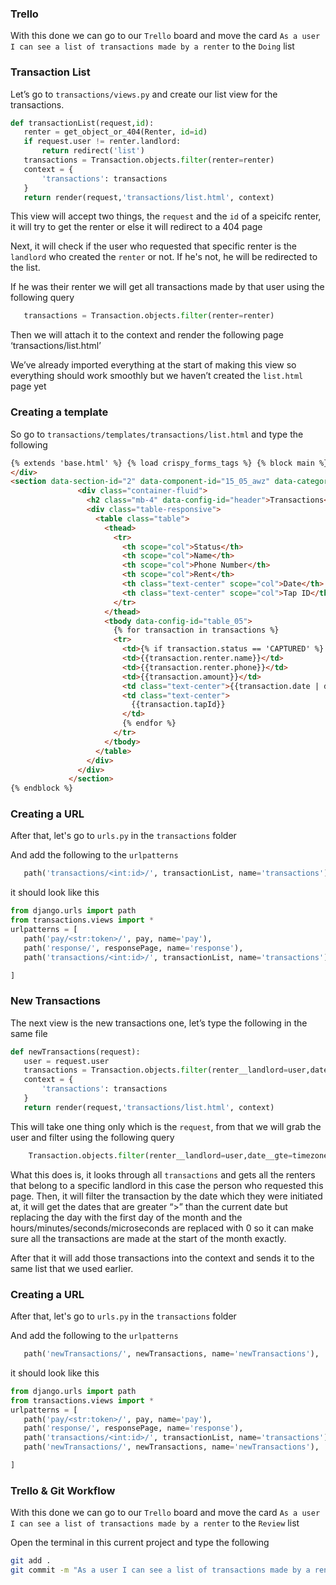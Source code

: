### Trello

With this done we can go to our `Trello` board and move the card `As a user I can see a list of transactions made by a renter` to the `Doing` list

### Transaction List

Let’s go to `transactions/views.py` and create our list view for the transactions.

```python
def transactionList(request,id):
   renter = get_object_or_404(Renter, id=id)
   if request.user != renter.landlord:
       return redirect('list')
   transactions = Transaction.objects.filter(renter=renter)
   context = {
       'transactions': transactions
   }
   return render(request,'transactions/list.html', context)
```

This view will accept two things, the `request` and the `id` of a speicifc renter, it will try to get the renter or else it will redirect to a 404 page

Next, it will check if the user who requested that specific renter is the `landlord` who created the `renter` or not. If he's not, he will be redirected to the list.

If he was their renter we will get all transactions made by that user using the following query

```python
   transactions = Transaction.objects.filter(renter=renter)
```

Then we will attach it to the context and render the following page ‘transactions/list.html’

We’ve already imported everything at the start of making this view so everything should work smoothly but we haven’t created the `list.html` page yet

### Creating a template

So go to `transactions/templates/transactions/list.html` and type the following

```html
{% extends 'base.html' %} {% load crispy_forms_tags %} {% block main %}
</div>
<section data-section-id="2" data-component-id="15_05_awz" data-category="admin" class="py-4">
               <div class="container-fluid">
                 <h2 class="mb-4" data-config-id="header">Transactions</h2>
                 <div class="table-responsive">
                   <table class="table">
                     <thead>
                       <tr>
                         <th scope="col">Status</th>
                         <th scope="col">Name</th>
                         <th scope="col">Phone Number</th>
                         <th scope="col">Rent</th>
                         <th class="text-center" scope="col">Date</th>
                         <th class="text-center" scope="col">Tap ID</th>
                       </tr>
                     </thead>
                     <tbody data-config-id="table_05">
                       {% for transaction in transactions %}
                       <tr>
                         <td>{% if transaction.status == 'CAPTURED' %} <span class="badge badge-success">Success</span> {% else %} <span class="badge badge-danger">Failed</span> {% endif %}</td>
                         <td>{{transaction.renter.name}}</td>
                         <td>{{transaction.renter.phone}}</td>
                         <td>{{transaction.amount}}</td>
                         <td class="text-center">{{transaction.date | date}}</td>
                         <td class="text-center">
                           {{transaction.tapId}}
                         </td>
                         {% endfor %}
                       </tr>
                     </tbody>
                   </table>
                 </div>
               </div>
             </section>
{% endblock %}
```

### Creating a URL

After that, let's go to `urls.py` in the `transactions` folder

And add the following to the `urlpatterns`

```python
   path('transactions/<int:id>/', transactionList, name='transactions'),
```

it should look like this

```python
from django.urls import path
from transactions.views import *
urlpatterns = [
   path('pay/<str:token>/', pay, name='pay'),
   path('response/', responsePage, name='response'),
   path('transactions/<int:id>/', transactionList, name='transactions'),

]
```


### New Transactions

The next view is the new transactions one, let’s type the following in the same file

```python
def newTransactions(request):
   user = request.user
   transactions = Transaction.objects.filter(renter__landlord=user,date__gte=timezone.now().replace(day=1, hour=0, minute=0, second=0, microsecond=0))
   context = {
       'transactions': transactions
   }
   return render(request,'transactions/list.html', context)
```

This will take one thing only which is the `request`, from that we will grab the user and filter using the following query

```python
    Transaction.objects.filter(renter__landlord=user,date__gte=timezone.now().replace(day=1, hour=0, minute=0, second=0, microsecond=0))
```

What this does is, it looks through all `transactions` and gets all the renters that belong to a specific landlord in this case the person who requested this page. Then, it will filter the transaction by the date which they were initiated at, it will get the dates that are greater “>” than the current date but replacing the day with the first day of the month and the hours/minutes/seconds/microseconds are replaced with 0 so it can make sure all the transactions are made at the start of the month exactly.

After that it will add those transactions into the context and sends it to the same list that we used earlier.

### Creating a URL

After that, let's go to `urls.py` in the `transactions` folder

And add the following to the `urlpatterns`

```python
   path('newTransactions/', newTransactions, name='newTransactions'),
```

it should look like this

```python
from django.urls import path
from transactions.views import *
urlpatterns = [
   path('pay/<str:token>/', pay, name='pay'),
   path('response/', responsePage, name='response'),
   path('transactions/<int:id>/', transactionList, name='transactions'),
   path('newTransactions/', newTransactions, name='newTransactions'),

]
```

### Trello & Git Workflow

With this done we can go to our `Trello` board and move the card `As a user I can see a list of transactions made by a renter` to the `Review` list

Open the terminal in this current project and type the following

```bash
git add .
git commit -m "As a user I can see a list of transactions made by a renter"
```